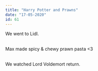```yaml
---
title: "Harry Potter and Prawns"
date: "17-05-2020"
id: 61
---
```

We went to Lidl. <br><br>

Max made spicy & chewy prawn pasta <3 <br><br>

We watched Lord Voldemort return.
